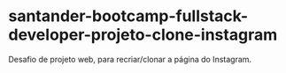 # santander-bootcamp-fullstack-developer-projeto-clone-instagram
Desafio de projeto web, para recriar/clonar a página do Instagram.

